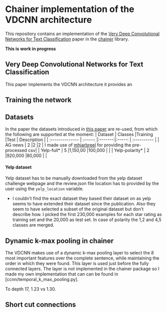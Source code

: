 # Chainer implementation of the VDCNN architecture 
This repository contains an implementation of the [Very Deep Convolutional Networks
for Text Classification](https://arxiv.org/pdf/1606.01781.pdf) paper in the [chainer](https://chainer.org/) library.

**This is work in progress**

## Very Deep Convolutional Networks for Text Classification
This paper implements the VDCNN architecture it provides an

## Training the network

## Datasets
In the paper the datasets introduced in [this paper](https://arxiv.org/pdf/1509.01626.pdf) are re-used, from which the following are supported at the moment:
| Dataset         | Classes |Training |Test    | Description |
| :-------------- | :-----: |:-------:|:-----: | :---------- |
| AG news         | 2       |2        |2       | I made use of [mhjarbreel](https://github.com/mhjabreel/CharCNN/) for providing the pre-processed csv|
| Yelp-full*      | 5       |1,150,00 |100,000 |             |
| Yelp-polarity*  | 2       |920,000  |80,000  |             |

#### Yelp dataset
Yelp dataset has to be manually downloaded from the yelp dataset challenge webpage and the review.json file location has to provided by the user using the `yelp_location` variable.

* I couldn't find the exact dataset they based their dataset on as yelp seems to have extended their dataset since the publication. Also they seem to have selected a subset of the original dataset but don't describe how.
I picked the first 230,000 examples for each star rating as training set and the 20,000 as test set. In case of polarity the 1,2 and 4,5 classes are merged.

## Dynamic k-max pooling in chainer
The VDCNN makes use of a dynamic k-max pooling layer to select the 8 most important features over the complete sentence,
while maintaining the order in which they were found. This layer is used just before the fully connected layers. The layer is not implemented in the chainer package so
I made my own implementation that can can be found in [ccnn/temporal_k_max_pooling.py].

To  depth 17, 1.23 vs 1.30.

## Short cut connections


